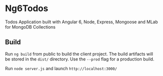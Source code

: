 # Ng6Todos

Todos Application built with Angular 6, Node, Express, Mongoose and MLab for MongoDB Collections

## Build

Run `ng build` from public to build the client project. The build artifacts will be stored in the `dist/` directory. Use the `--prod` flag for a production build.

Run `node server.js` and launch `http://localhost:3000/`
